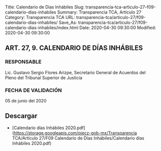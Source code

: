 Title: Calendario de Días Inhábiles
Slug: transparencia-tca-articulo-27-f09-calendario-dias-inhabiles
Summary: Transparencia TCA, Artículo 27
Category: Transparencia TCA
URL: transparencia-tca/articulo-27/f09-calendario-dias-inhabiles/
Save_As: transparencia-tca/articulo-27/f09-calendario-dias-inhabiles/index.html
Date: 2020-04-30 09:30:00
Modified: 2020-04-30 09:30:00


## ART. 27, 9. CALENDARIO DE DÍAS INHÁBILES

### RESPONSABLE

Lic. Gustavo Sergio Flores Arizpe, Secretario General de Acuerdos del Pleno del Tribunal Superior de Justicia

### FECHA DE VALIDACIÓN

05 de junio del 2020


## Descargar


* [Calendario días Inhábiles 2020.pdf](https://storage.googleapis.com/pjecz-gob-mx/Transparencia TCA/Artículo 27/F09 Calendario de Días Inhábiles/Calendario días Inhábiles 2020.pdf)


